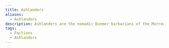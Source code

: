 ```yaml
---
title: Ashlanders
aliases:
  - Ashlanders
description: Ashlanders are the nomadic Dunmer barbarians of the Morrowind wastelands.
tags:
  - Factions
  - Ashlanders
---
```

